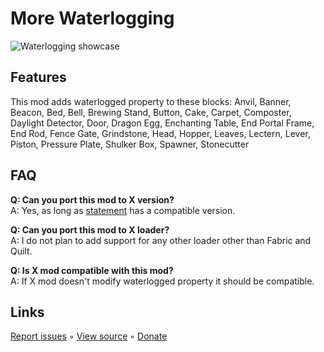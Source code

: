 # More Waterlogging
![Waterlogging showcase](https://i.imgur.com/8RNmCcf.png)

## Features
This mod adds waterlogged property to these blocks:
Anvil, Banner, Beacon, Bed, Bell, Brewing Stand, Button, Cake, Carpet, Composter, Daylight Detector, Door, Dragon Egg, Enchanting Table, End Portal Frame, End Rod, Fence Gate, Grindstone, Head, Hopper, Leaves, Lectern, Lever, Piston, Pressure Plate, Shulker Box, Spawner, Stonecutter

## FAQ
**Q: Can you port this mod to X version?**          
A: Yes, as long as [statement](https://github.com/Virtuoel/Statement) has a compatible version.

**Q: Can you port this mod to X loader?**          
A: I do not plan to add support for any other loader other than Fabric and Quilt.

**Q: Is X mod compatible with this mod?**          
A: If X mod doesn't modify waterlogged property it should be compatible.

## Links
[Report issues](https://github.com/zeresss/more-water-logging/issues) ◦ [View source](https://github.com/zeresss/more-water-logging) ◦ [Donate](https://boosty.to/zeress/donate)
